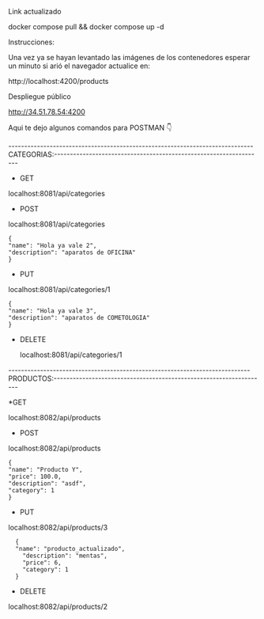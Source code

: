 Link actualizado 

docker compose pull && docker compose up -d

Instrucciones:

Una vez ya se hayan levantado las imágenes de los contenedores esperar un minuto si arió el navegador actualice en:

http://localhost:4200/products

Despliegue público

http://34.51.78.54:4200




Aqui te dejo algunos comandos para POSTMAN 👇

-----------------------------------------------------------------------------CATEGORIAS:------------------------------------------------------------------

* GET

localhost:8081/api/categories

* POST

localhost:8081/api/categories

    {
    "name": "Hola ya vale 2",
    "description": "aparatos de OFICINA"
    }

* PUT

localhost:8081/api/categories/1

    {
    "name": "Hola ya vale 3",
    "description": "aparatos de COMETOLOGIA" 
    }

* DELETE
  
  localhost:8081/api/categories/1
  


----------------------------------------------------------------------------PRODUCTOS:-------------------------------------------------------------------

*GET 

localhost:8082/api/products

* POST

localhost:8082/api/products

    {
    "name": "Producto Y",
    "price": 100.0,
    "description": "asdf",
    "category": 1
    }

* PUT

localhost:8082/api/products/3

      {
      "name": "producto_actualizado",
        "description": "mentas",
        "price": 6,
        "category": 1
      }

* DELETE

localhost:8082/api/products/2

